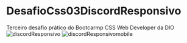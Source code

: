 # DesafioCss03DiscordResponsivo
Terceiro desafio prático do Bootcarmp CSS Web Developer da DIO 
![discordResponsivo](https://github.com/FernandoAntonioAzevedo/DesafioCss03DiscordResponsivo/assets/105080476/21708ff5-9cd9-4d68-a7c4-c6fa813f76e1)
![discordResponsivomobile](https://github.com/FernandoAntonioAzevedo/DesafioCss03DiscordResponsivo/assets/105080476/01b7b54c-7f17-4579-ae01-02cc9dd33a26)
